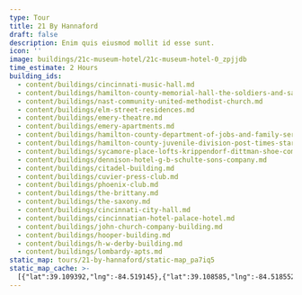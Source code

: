 ```yaml
---
type: Tour
title: 21 By Hannaford
draft: false
description: Enim quis eiusmod mollit id esse sunt.
icon: ''
image: buildings/21c-museum-hotel/21c-museum-hotel-0_zpjjdb
time_estimate: 2 Hours
building_ids:
  - content/buildings/cincinnati-music-hall.md
  - content/buildings/hamilton-county-memorial-hall-the-soldiers-and-sailors-memorial-building.md
  - content/buildings/nast-community-united-methodist-church.md
  - content/buildings/elm-street-residences.md
  - content/buildings/emery-theatre.md
  - content/buildings/emery-apartments.md
  - content/buildings/hamilton-county-department-of-jobs-and-family-services-alms-and-doepke-bldg.md
  - content/buildings/hamilton-county-juvenile-division-post-times-star-building.md
  - content/buildings/sycamore-place-lofts-krippendorf-dittman-shoe-company.md
  - content/buildings/dennison-hotel-g-b-schulte-sons-company.md
  - content/buildings/citadel-building.md
  - content/buildings/cuvier-press-club.md
  - content/buildings/phoenix-club.md
  - content/buildings/the-brittany.md
  - content/buildings/the-saxony.md
  - content/buildings/cincinnati-city-hall.md
  - content/buildings/cincinnatian-hotel-palace-hotel.md
  - content/buildings/john-church-company-building.md
  - content/buildings/hooper-building.md
  - content/buildings/h-w-derby-building.md
  - content/buildings/lombardy-apts.md
static_map: tours/21-by-hannaford/static-map_pa7iq5
static_map_cache: >-
  [{"lat":39.109392,"lng":-84.519145},{"lat":39.108585,"lng":-84.518552},{"lat":39.109723,"lng":-84.51654},{"lat":39.1081279999999,"lng":-84.518373},{"lat":39.1081791,"lng":-84.5128755},{"lat":39.1077,"lng":-84.51245},{"lat":39.108,"lng":-84.51056},{"lat":39.105692,"lng":-84.507199},{"lat":39.104201,"lng":-84.508283},{"lat":39.104556,"lng":-84.510338},{"lat":39.104957,"lng":-84.511293},{"lat":39.104581,"lng":-84.51458},{"lat":39.105042,"lng":-84.51536599999997},{"lat":39.105162,"lng":-84.515943},{"lat":39.105018,"lng":-84.5159},{"lat":39.10416999999999,"lng":-84.5195339},{"lat":39.102464,"lng":-84.513822},{"lat":39.100275,"lng":-84.512223},{"lat":39.099251,"lng":-84.51539},{"lat":39.0994,"lng":-84.5177427},{"lat":39.09935,"lng":-84.51825}]
---
```

